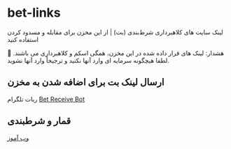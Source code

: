 # bet-links
لینک سایت های کلاهبرداری شرط‌بندی (بت) | از این مخزن برای مقابله و مسدود کردن استفاده کنید

🔴 هشدار: لینک های قرار داده شده در این مخزن، همگی اسکم و کلاهبرداری می باشند. لطفا هیچگونه سرمایه ای وارد آنها نکنید و ترجیحاً وارد آنها نشوید.

## ارسال لینک بت برای اضافه شدن به مخزن
ربات تلگرام [Bet Receive Bot](http://t.me/bet_link_receiver_bot)


## قمار و شرطبندی
[وب آموز](https://www.webamooz.com/category/%d9%82%d9%85%d8%a7%d8%b1-%d9%88-%d8%b4%d8%b1%d8%b7%d8%a8%d9%86%d8%af%db%8c/)
